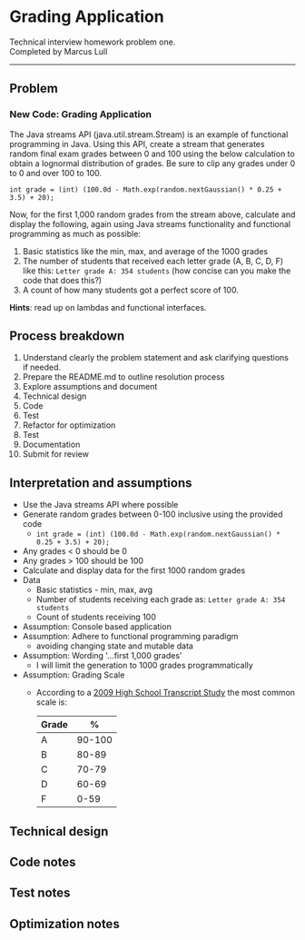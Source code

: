 # Grading Application
Technical interview homework problem one.  
Completed by Marcus Lull
___

## Problem
### New Code: Grading Application
The Java streams API (java.util.stream.Stream) is an example of functional programming in Java. Using this API, create a stream that generates random final exam grades between 0 and 100 using the below calculation to obtain a lognormal distribution of grades. Be sure to clip any grades under 0 to 0 and over 100 to 100.  

`int grade = (int) (100.0d - Math.exp(random.nextGaussian() * 0.25 + 3.5) + 20);`  

Now, for the first 1,000 random grades from the stream above, calculate and display the following, again using Java streams functionality and functional programming as much as possible:  
1. Basic statistics like the min, max, and average of the 1000 grades
2. The number of students that received each letter grade (A, B, C, D, F) like this: `Letter grade A: 354 students`
   (how concise can you make the code that does this?)
3. A count of how many students got a perfect score of 100.  


**Hints**: read up on lambdas and functional interfaces.

## Process breakdown
1. Understand clearly the problem statement and ask clarifying questions if needed.
2. Prepare the README.md to outline resolution process
3. Explore assumptions and document
4. Technical design
5. Code
6. Test
7. Refactor for optimization
8. Test
9. Documentation
10. Submit for review

## Interpretation and assumptions
* Use the Java streams API where possible
* Generate random grades between 0-100 inclusive using the provided code
  * `int grade = (int) (100.0d - Math.exp(random.nextGaussian() * 0.25 + 3.5) + 20);`
* Any grades < 0 should be 0
* Any grades > 100 should be 100
* Calculate and display data for the first 1000 random grades
* Data
  * Basic statistics - min, max, avg
  * Number of students receiving each grade as: `Letter grade A: 354 students`
  * Count of students receiving 100
* Assumption: Console based application
* Assumption: Adhere to functional programming paradigm
  * avoiding changing state and mutable data
* Assumption: Wording '...first 1,000 grades'
  * I will limit the generation to 1000 grades programmatically
* Assumption: Grading Scale
  * According to a [2009 High School Transcript Study](https://en.wikipedia.org/wiki/Academic_grading_in_the_United_States#cite_note-2) the most common scale is:
  
    | Grade | %      |
    |-------|--------|
    | A     | 90-100 |
    | B     | 80-89  |
    | C     | 70-79  |
    | D     | 60-69  |
    | F     | 0-59   |

## Technical design

## Code notes

## Test notes

## Optimization notes

